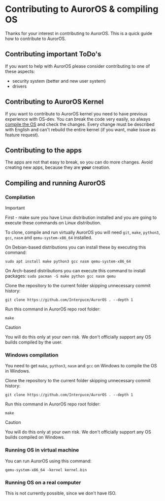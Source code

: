 # Contributing to AurorOS & compiling OS

Thanks for your interest in contributing to AurorOS. This is a quick guide how to contribute to AurorOS.

## Contributing important ToDo's

If you want to help with AurorOS please consider contributing to one of these aspects:

- security system (better and new user system)
- drivers

## Contributing to AurorOS Kernel

If you want to contribute to AurorOS kernel you need to have previous experience with OS-dev. You can break the code very easily, so always [compile the OS](#compiling-auroros) and check the changes. Every change must be described with English and can't rebuild the entire kernel (if you want, make issue as feature request).

## Contributing to the apps

The apps are not that easy to break, so you can do more changes. Avoid creating new apps, because they are **your** creation.

## Compiling and running AurorOS

### Compilation

> [!IMPORTANT]
> 

First - make sure you have Linux distribution installed and you are going to execute these commands on Linux distribution.

To clone, compile and run virtually AurorOS you will need `git`, `make`, `python3`, `gcc`, `nasm` and `qemu-system-x86_64` installed. 

On Debian-based distributions you can install these by executing this command:

```sudo apt install make python3 gcc nasm qemu-system-x86_64```

On Arch-based distributions you can execute this command to install packages:
```sudo pacman -S make python gcc nasm qemu```

Clone the repository to the current folder skipping unnecessary commit history:

```git clone https://github.com/Interpuce/AurorOS . --depth 1```

Run this command in AurorOS repo root folder:

```make```

> [!CAUTION]
> You will do this only at your own risk. We don't officially support any OS builds compiled by the user.

### Windows compilation

You need to get `make`, `python3`, `nasm` and `gcc` on Windows to compile the OS in Windows.

Clone the repository to the current folder skipping unnecessary commit history:

```git clone https://github.com/Interpuce/AurorOS . --depth 1```

Run this command in AurorOS repo root folder:

```make```

> [!CAUTION]
> You will do this only at your own risk. We don't officially support any OS builds compiled on Windows.

### Running OS in virtual machine

You can run AurorOS using this command:

```qemu-system-x86_64 -kernel kernel.bin```

### Running OS on a real computer

This is not currently possible, since we don't have ISO.